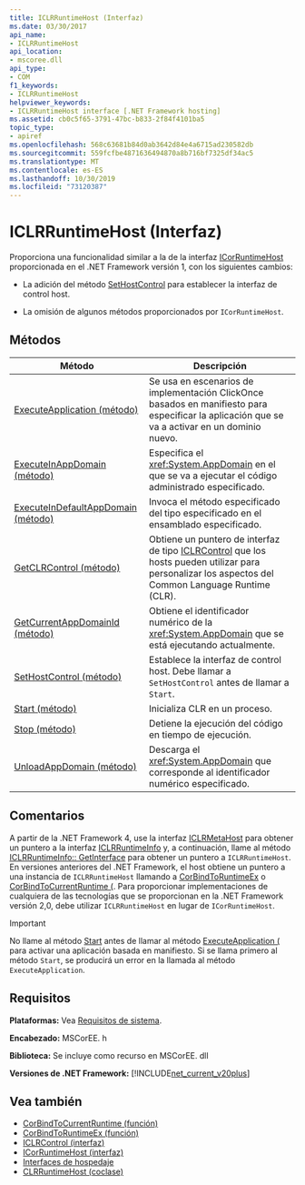 ```yaml
---
title: ICLRRuntimeHost (Interfaz)
ms.date: 03/30/2017
api_name:
- ICLRRuntimeHost
api_location:
- mscoree.dll
api_type:
- COM
f1_keywords:
- ICLRRuntimeHost
helpviewer_keywords:
- ICLRRuntimeHost interface [.NET Framework hosting]
ms.assetid: cb0c5f65-3791-47bc-b833-2f84f4101ba5
topic_type:
- apiref
ms.openlocfilehash: 568c63681b84d0ab3642d84e4a6715ad230582db
ms.sourcegitcommit: 559fcfbe4871636494870a8b716bf7325df34ac5
ms.translationtype: MT
ms.contentlocale: es-ES
ms.lasthandoff: 10/30/2019
ms.locfileid: "73120387"
---
```

# <a name="iclrruntimehost-interface"></a>ICLRRuntimeHost (Interfaz)
Proporciona una funcionalidad similar a la de la interfaz [ICorRuntimeHost](../../../../docs/framework/unmanaged-api/hosting/icorruntimehost-interface.md) proporcionada en el .NET Framework versión 1, con los siguientes cambios:  
  
- La adición del método [SetHostControl](../../../../docs/framework/unmanaged-api/hosting/iclrruntimehost-sethostcontrol-method.md) para establecer la interfaz de control host.  
  
- La omisión de algunos métodos proporcionados por `ICorRuntimeHost`.  
  
## <a name="methods"></a>Métodos  
  
|Método|Descripción|  
|------------|-----------------|  
|[ExecuteApplication (método)](../../../../docs/framework/unmanaged-api/hosting/iclrruntimehost-executeapplication-method.md)|Se usa en escenarios de implementación ClickOnce basados en manifiesto para especificar la aplicación que se va a activar en un dominio nuevo.|  
|[ExecuteInAppDomain (método)](../../../../docs/framework/unmanaged-api/hosting/iclrruntimehost-executeinappdomain-method.md)|Especifica el <xref:System.AppDomain> en el que se va a ejecutar el código administrado especificado.|  
|[ExecuteInDefaultAppDomain (método)](../../../../docs/framework/unmanaged-api/hosting/iclrruntimehost-executeindefaultappdomain-method.md)|Invoca el método especificado del tipo especificado en el ensamblado especificado.|  
|[GetCLRControl (método)](../../../../docs/framework/unmanaged-api/hosting/iclrruntimehost-getclrcontrol-method.md)|Obtiene un puntero de interfaz de tipo [ICLRControl](../../../../docs/framework/unmanaged-api/hosting/iclrcontrol-interface.md) que los hosts pueden utilizar para personalizar los aspectos del Common Language Runtime (CLR).|  
|[GetCurrentAppDomainId (método)](../../../../docs/framework/unmanaged-api/hosting/iclrruntimehost-getcurrentappdomainid-method.md)|Obtiene el identificador numérico de la <xref:System.AppDomain> que se está ejecutando actualmente.|  
|[SetHostControl (método)](../../../../docs/framework/unmanaged-api/hosting/iclrruntimehost-sethostcontrol-method.md)|Establece la interfaz de control host. Debe llamar a `SetHostControl` antes de llamar a `Start`.|  
|[Start (método)](../../../../docs/framework/unmanaged-api/hosting/iclrruntimehost-start-method.md)|Inicializa CLR en un proceso.|  
|[Stop (método)](../../../../docs/framework/unmanaged-api/hosting/iclrruntimehost-stop-method.md)|Detiene la ejecución del código en tiempo de ejecución.|  
|[UnloadAppDomain (método)](../../../../docs/framework/unmanaged-api/hosting/iclrruntimehost-unloadappdomain-method.md)|Descarga el <xref:System.AppDomain> que corresponde al identificador numérico especificado.|  
  
## <a name="remarks"></a>Comentarios  
 A partir de la .NET Framework 4, use la interfaz [ICLRMetaHost](../../../../docs/framework/unmanaged-api/hosting/iclrmetahost-interface.md) para obtener un puntero a la interfaz [ICLRRuntimeInfo](../../../../docs/framework/unmanaged-api/hosting/iclrruntimeinfo-interface.md) y, a continuación, llame al método [ICLRRuntimeInfo:: GetInterface](../../../../docs/framework/unmanaged-api/hosting/iclrruntimeinfo-getinterface-method.md) para obtener un puntero a `ICLRRuntimeHost`. En versiones anteriores del .NET Framework, el host obtiene un puntero a una instancia de `ICLRRuntimeHost` llamando a [CorBindToRuntimeEx](../../../../docs/framework/unmanaged-api/hosting/corbindtoruntimeex-function.md) o [CorBindToCurrentRuntime (](../../../../docs/framework/unmanaged-api/hosting/corbindtocurrentruntime-function.md). Para proporcionar implementaciones de cualquiera de las tecnologías que se proporcionan en la .NET Framework versión 2,0, debe utilizar `ICLRRuntimeHost` en lugar de `ICorRuntimeHost`.  
  
> [!IMPORTANT]
> No llame al método [Start](../../../../docs/framework/unmanaged-api/hosting/iclrruntimehost-start-method.md) antes de llamar al método [ExecuteApplication (](../../../../docs/framework/unmanaged-api/hosting/iclrruntimehost-executeapplication-method.md) para activar una aplicación basada en manifiesto. Si se llama primero al método `Start`, se producirá un error en la llamada al método `ExecuteApplication`.  
  
## <a name="requirements"></a>Requisitos  
 **Plataformas:** Vea [Requisitos de sistema](../../../../docs/framework/get-started/system-requirements.md).  
  
 **Encabezado:** MSCorEE. h  
  
 **Biblioteca:** Se incluye como recurso en MSCorEE. dll  
  
 **Versiones de .NET Framework:** [!INCLUDE[net_current_v20plus](../../../../includes/net-current-v20plus-md.md)]  
  
## <a name="see-also"></a>Vea también

- [CorBindToCurrentRuntime (función)](../../../../docs/framework/unmanaged-api/hosting/corbindtocurrentruntime-function.md)
- [CorBindToRuntimeEx (función)](../../../../docs/framework/unmanaged-api/hosting/corbindtoruntimeex-function.md)
- [ICLRControl (interfaz)](../../../../docs/framework/unmanaged-api/hosting/iclrcontrol-interface.md)
- [ICorRuntimeHost (interfaz)](../../../../docs/framework/unmanaged-api/hosting/icorruntimehost-interface.md)
- [Interfaces de hospedaje](../../../../docs/framework/unmanaged-api/hosting/hosting-interfaces.md)
- [CLRRuntimeHost (coclase)](../../../../docs/framework/unmanaged-api/hosting/clrruntimehost-coclass.md)
